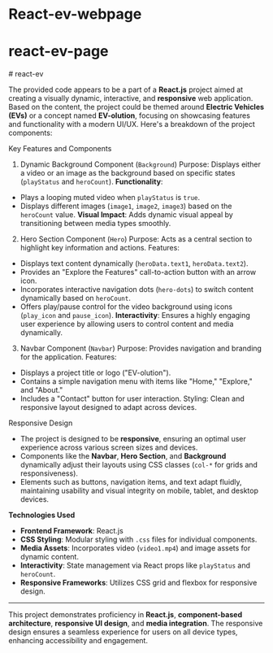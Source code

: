 # React-ev-webpage
# react-ev-page
#   r e a c t - e v 
 
The provided code appears to be a part of a **React.js** project aimed at creating a visually dynamic, interactive, and **responsive** web application. Based on the content, the project could be themed around **Electric Vehicles (EVs)** or a concept named **EV-olution**, focusing on showcasing features and functionality with a modern UI/UX. Here's a breakdown of the project components:


Key Features and Components 

1. Dynamic Background Component (`Background`)
Purpose: Displays either a video or an image as the background based on specific states (`playStatus` and `heroCount`).
**Functionality**:
  - Plays a looping muted video when `playStatus` is `true`.
  - Displays different images (`image1`, `image2`, `image3`) based on the `heroCount` value.
**Visual Impact**: Adds dynamic visual appeal by transitioning between media types smoothly.


2. Hero Section Component (`Hero`)
Purpose: Acts as a central section to highlight key information and actions.
Features:
  - Displays text content dynamically (`heroData.text1`, `heroData.text2`).
  - Provides an "Explore the Features" call-to-action button with an arrow icon.
  - Incorporates interactive navigation dots (`hero-dots`) to switch content dynamically based on `heroCount`.
  - Offers play/pause control for the video background using icons (`play_icon` and `pause_icon`).
**Interactivity**: Ensures a highly engaging user experience by allowing users to control content and media dynamically.


3. Navbar Component (`Navbar`)
Purpose: Provides navigation and branding for the application.
Features:
  - Displays a project title or logo ("EV-olution").
  - Contains a simple navigation menu with items like "Home," "Explore," and "About."
  - Includes a "Contact" button for user interaction.
Styling: Clean and responsive layout designed to adapt across devices.


Responsive Design
- The project is designed to be **responsive**, ensuring an optimal user experience across various screen sizes and devices.  
- Components like the **Navbar**, **Hero Section**, and **Background** dynamically adjust their layouts using CSS classes (`col-*` for grids and responsiveness).  
- Elements such as buttons, navigation items, and text adapt fluidly, maintaining usability and visual integrity on mobile, tablet, and desktop devices.


**Technologies Used**
- **Frontend Framework**: React.js
- **CSS Styling**: Modular styling with `.css` files for individual components.
- **Media Assets**: Incorporates video (`video1.mp4`) and image assets for dynamic content.
- **Interactivity**: State management via React props like `playStatus` and `heroCount`.
- **Responsive Frameworks**: Utilizes CSS grid and flexbox for responsive design.

---
This project demonstrates proficiency in **React.js**, **component-based architecture**, **responsive UI design**, and **media integration**. The responsive design ensures a seamless experience for users on all device types, enhancing accessibility and engagement.
 
